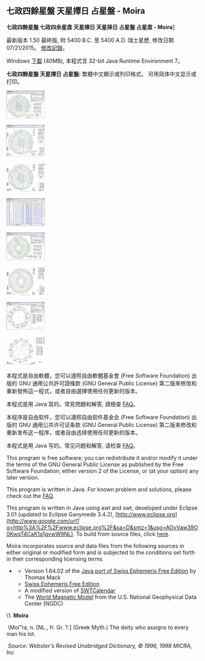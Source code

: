## 七政四餘星盤 天星擇日 占星盤 - Moira

**七政四餘星盤  七政四余星盘  天星擇日  天星择日  占星盤  占星盘 - Moira**[1](https://sites.google.com/site/athomeprojects/home)

最新版本 1.50 最終版, 附 5400 B.C. 至 5400 A.D. 瑞士星歷, 修改日期 07/21/2015。 [修改記錄](https://sites.google.com/site/athomeprojects/home/change)。 

Windows [下載](https://drive.google.com/file/d/0B0HQ4JP0DkueOWFGUWV5c3FLMUk/view?usp=sharing&resourcekey=0-nv8tEFArLnDLF8Y8J6p9XA) (40MB), 本程式含 32-bit Java Runtime Environment 7。

**七政四餘星盤  天星擇日  占星盤:**  繁體中文顯示或列印格式。 可用简体中文显示或打印。

[![img](images/zUGphxj5rhIsgXp1DR0Q7y1Bq-PQMpVZ0nBCl12VfgCMRNOga1eiTOYcJLd3rHwUb9egR1FQcSYisDjbszhEcL8bSx9Jr6mR-cSB6YtmuBE=w1280)](https://sites.google.com/site/athomeprojects/display)

[![img](images/UHeqvdmoVMaUVHJm5WfGhC8LS_-mIEMvAYeE7ukpQlneEtbj8J57QJ_QtsI8dczROcA1q-Fru86YOQ4kaBEYypCtMqyMlZz_goVpTwXytfg=w1280)](https://sites.google.com/site/athomeprojects/display)

[![img](images/KFr78k7hEZZODIyVHKB07yxQc6ycMS6868FawL34iWT28fLTpxJa-L70bsmcFAE38Egchgqw1oj9ndrozhZgo1SoptEYoTF_spbRmNWqpXQ=w1280)](https://sites.google.com/site/athomeprojects/display)

[![img](images/69SCkdaZ4MSnpdTP92tsGhuRYb-Y9QQukO-jmzgKvfNq3xD2IuYMGnYHUAyvfNgyGQi0TuXu6oJufnfd0VwPXUWrVF00390-RRfhTfziKbw=w1280)](https://sites.google.com/site/athomeprojects/display)

[![img](images/fOJji41PVAb2s22R8-TP91Ze0jVapzvxUHNBjrgQBJyt2AdgNGaKRQZ5PCTXHS-SAl5uEwiOoZogBoQ-0bV18q34NlvxmFuTgn1rW1aJIFI=w1280)](https://sites.google.com/site/athomeprojects/display)

[![img](images/iPKRJNtIAgSghIUZhv31Hq7sX1rTLU42ek10DX1XsaVrbzhVeQd1xmq590AAtisl8IHy_Cr3zBzJY5E0ev7xscZlUjLcHEcywhk4UrutW10=w1280)](https://sites.google.com/site/athomeprojects/display)

[![img](images/H5tShETe--VZwnziD6RLgL70Is9VVDKbarmH5i60-8NENl8hZ3yyWZpsKcIW0hRLWmsIJ45zSP2ahtOIIkFAZQlQ0rqIaBsQQnf0m565bG4=w1280)](https://sites.google.com/site/athomeprojects/display)

[![img](images/wgPWatMbeUf9xQz64YQCA-2qoSvloWbf0nTDqskri5Z3rPNE2YgeJ7voRRyvFVP5fGkGxkIhaO4ZiePiqqq9DN0kRqlsXIrWdvSkG3cfPdU=w1280)](https://sites.google.com/site/athomeprojects/display)

本程式是自由軟體，您可以遵照自由軟體基金會 (Free Software Foundation) 出版的 GNU 通用公共許可證條款 (GNU General Public License) 第二版來修改和重新發佈這一程式，或者自由選擇使用任何更新的版本。

本程式是用 Java 寫的。常見問題和解答, 請檢查  [FAQ](https://sites.google.com/site/athomeprojects/home/faq)。

本程序是自由软件，您可以遵照自由软件基金会 (Free Software Foundation) 出版的 GNU 通用公共许可证条款 (GNU General Public License) 第二版来修改和重新发布这一程序，或者自由选择使用任何更新的版本。

本程式是用 Java 写的。常见问题和解答, 请检查 [FAQ](https://sites.google.com/site/athomeprojects/home/faq)。

This program is free software; you can redistribute it and/or modify it under the terms of the GNU General Public License as published by the Free Software Foundation; either version 2 of the License, or (at your option) any later version.

This program is written in Java.  For known problem and solutions, please check out the [FAQ](https://sites.google.com/site/athomeprojects/home/faq).

This program is written in Java using awt and swt, developed under Eclipse 3.01 (updated to Eclipse Ganymede 3.4.2), [http://www.eclipse.org](http://www.google.com/url?q=http%3A%2F%2Fwww.eclipse.org%2F&sa=D&sntz=1&usg=AOvVaw39O0KwqT4CaK1a1gvwW9NL).  To build from source files, click [here](https://sites.google.com/site/athomeprojects/build).

Moira incorporates source and data files from the following sources in either original or modified form and is subjected to the conditions set forth in their corresponding licensing terms

- - Version 1.64.02 of the [Java port of Swiss Ephemeris Free Edition](http://www.google.com/url?q=http%3A%2F%2Fwww.th-mack.de%2Finternational%2Fdownload%2Findex.html&sa=D&sntz=1&usg=AOvVaw0eMTn4GSUwTGEUywEhOBao) by Thomas Mack
  - [Swiss Ephemeris Free Edition](http://www.google.com/url?q=http%3A%2F%2Fwww.astro.com%2F&sa=D&sntz=1&usg=AOvVaw0QryeOH09QPwqn7H3-iHZV)
  - A modified version of [SWTCalendar](http://www.google.com/url?q=http%3A%2F%2Fswtcalendar.sourceforge.net%2F&sa=D&sntz=1&usg=AOvVaw3OB-aWYvw-PgBqMWvUxE03)
  - The [World Magnetic Model](http://www.google.com/url?q=http%3A%2F%2Fwww.ngdc.noaa.gov%2Fgeomag%2FWMM%2FDoDWMM.shtml&sa=D&sntz=1&usg=AOvVaw1vkK5MQqN3DmjCFZnGM_sz) from the U.S. National Geophysical Data Center (NGDC)

\1. **Moira**

​    \Moi"ra\, n. [NL., fr. Gr. ?.] (Greek Myth.) The deity who assigns to every man his lot.

​    *Source: Webster's Revised Unabridged Dictionary, © 1996, 1998 MICRA, Inc*